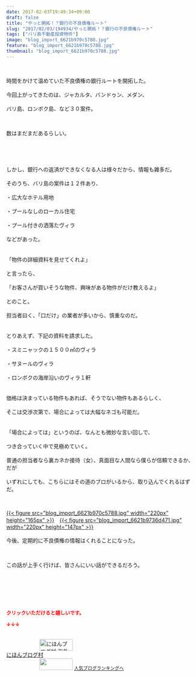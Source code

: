 ```yaml
---
date: 2017-02-03T19:49:34+09:00
draft: false
title: "やっと開拓！？銀行の不良債権ルート"
slug: "2017/02/03/194934/やっと開拓！？銀行の不良債権ルート"
tags: ["バリ島不動産投資物件"]
image: "blog_import_6621b970c5788.jpg"
feature: "blog_import_6621b970c5788.jpg"
thumbnail: "blog_import_6621b970c5788.jpg"
---
```

<p> </p><p>時間をかけて温めていた不良債権の銀行ルートを開拓した。<br/><br/>今回上がってきたのは、ジャカルタ、バンドゥン、メダン、<br/><br/>バリ島、ロンボク島、など３０案件。</p><p> </p><p>数はまだまだあるらしい。</p><p> </p><p> </p><p>しかし、銀行への返済ができなくなる人は様々だから、情報も雑多だ。<br/><br/>そのうち、バリ島の案件は１２件あり、<br/><br/>・広大なホテル用地<br/><br/>・プールなしのローカル住宅<br/><br/>・プール付きの洒落たヴィラ<br/><br/>などがあった。<br/><br/><br/>「物件の詳細資料を見せてくれよ」<br/><br/>と言ったら、<br/><br/>「お客さんが買いそうな物件、興味がある物件がだけ教えるよ」<br/><br/>とのこと。<br/><br/>担当者曰く、「口だけ」の業者が多いから、慎重なのだ。<br/><br/><br/>とりあえず、下記の資料を請求した。<br/><br/>・スミニャックの１５００㎡のヴィラ<br/><br/>・サヌールのヴィラ<br/><br/>・ロンボクの海岸沿いのヴィラ１軒<br/><br/><br/>価格は決まっている物件もあれば、そうでない物件もあるらしく、<br/><br/>そこは交渉次第で、場合によっては大幅なネゴも可能だ。<br/><br/><br/>「場合によっては」というのば、なんとも微妙な言い回しで、<br/><br/>つき合っていく中で見極めていく。<br/><br/>普通の担当者なら裏カネか接待（女）、真面目な人間なら僕らが信頼できるか、だが<br/><br/>いずれにしても、こちらにはその道のブロがいるから、取り込んでくれるはずだ。</p><p> </p><p><a href="blog_import_6621b971e0413.jpg">{{< figure src="blog_import_6621b970c5788.jpg" width="220px" height="165px" >}}</a>　<a href="blog_import_6621b97482706.jpg">{{< figure src="blog_import_6621b9736d471.jpg" width="220px" height="147px" >}}</a><br/><br/>今後、定期的に不良債権の情報はくれることになった。</p><p> </p><p>この話が上手く行けば、皆さんにいい話ができるだろう。</p><p> </p><p> </p> <p><font color="#ff0000" size="2"><strong>クリックいただけると嬉しいです。</strong></font></p><p><font color="#ff0000" size="2"><strong>↓↓↓</strong></font></p><p><br/><a href="ranking.html?p_cid=01260127" target="_blank"><img alt="にほんブログ村 海外生活ブログ バリ島情報へ" border="0" height="31" src="data:image/svg+xml;charset=utf-8,%3Csvg%20xmlns%3D%22http%3A%2F%2Fwww.w3.org%2F2000%2Fsvg%22%20title%3D%22Placeholder%20for%20Images%22%20role%3D%22presentation%22%20viewBox%3D%220%200%2088%2031%22%20%2F%3E" width="88" data-src="https://img-proxy.blog-video.jp/images?url=http%3A%2F%2Foverseas.blogmura.com%2Fbali%2Fimg%2Fbali88_31.gif" style="aspect-ratio: auto 88 / 31;"/><noscript><img alt="にほんブログ村 海外生活ブログ バリ島情報へ" border="0" height="31" src="https://img-proxy.blog-video.jp/images?url=http%3A%2F%2Foverseas.blogmura.com%2Fbali%2Fimg%2Fbali88_31.gif" width="88"></noscript></a><br/><a href="ranking.html?p_cid=01260127" target="_blank">にほんブログ村</a><br/><a href="link.php?1804582" title="人気ブログランキングへ"><img border="0" height="31" src="data:image/svg+xml;charset=utf-8,%3Csvg%20xmlns%3D%22http%3A%2F%2Fwww.w3.org%2F2000%2Fsvg%22%20title%3D%22Placeholder%20for%20Images%22%20role%3D%22presentation%22%20viewBox%3D%220%200%2088%2031%22%20%2F%3E" width="88" data-src="https://blog.with2.net/img/banner/banner_22.gif" style="aspect-ratio: auto 88 / 31;"/><noscript><img border="0" height="31" src="https://blog.with2.net/img/banner/banner_22.gif" width="88"></noscript></a> <a href="link.php?1804582" style="font-size: 12px;">人気ブログランキングへ</a></p>

